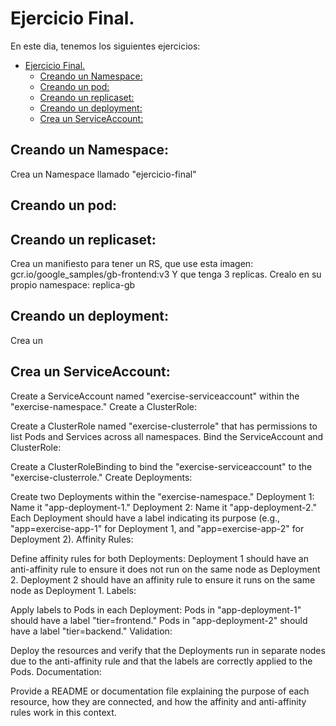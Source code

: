 # Ejercicio Final.

En este dia, tenemos los siguientes ejercicios:

- [Ejercicio Final.](#ejercicio-final)
  - [Creando un Namespace:](#creando-un-namespace)
  - [Creando un pod:](#creando-un-pod)
  - [Creando un replicaset:](#creando-un-replicaset)
  - [Creando un deployment:](#creando-un-deployment)
  - [Crea un ServiceAccount:](#crea-un-serviceaccount)




## Creando un Namespace:

Crea un Namespace llamado "ejercicio-final"

## Creando un pod:

## Creando un replicaset:

Crea un manifiesto para tener un RS, que use esta imagen: gcr.io/google_samples/gb-frontend:v3
Y que tenga 3 replicas.
Crealo en su propio namespace: replica-gb

## Creando un deployment:

Crea un 

## Crea un ServiceAccount:

Create a ServiceAccount named "exercise-serviceaccount" within the "exercise-namespace."
Create a ClusterRole:

Create a ClusterRole named "exercise-clusterrole" that has permissions to list Pods and Services across all namespaces.
Bind the ServiceAccount and ClusterRole:

Create a ClusterRoleBinding to bind the "exercise-serviceaccount" to the "exercise-clusterrole."
Create Deployments:

Create two Deployments within the "exercise-namespace."
Deployment 1: Name it "app-deployment-1."
Deployment 2: Name it "app-deployment-2."
Each Deployment should have a label indicating its purpose (e.g., "app=exercise-app-1" for Deployment 1, and "app=exercise-app-2" for Deployment 2).
Affinity Rules:

Define affinity rules for both Deployments:
Deployment 1 should have an anti-affinity rule to ensure it does not run on the same node as Deployment 2.
Deployment 2 should have an affinity rule to ensure it runs on the same node as Deployment 1.
Labels:

Apply labels to Pods in each Deployment:
Pods in "app-deployment-1" should have a label "tier=frontend."
Pods in "app-deployment-2" should have a label "tier=backend."
Validation:

Deploy the resources and verify that the Deployments run in separate nodes due to the anti-affinity rule and that the labels are correctly applied to the Pods.
Documentation:

Provide a README or documentation file explaining the purpose of each resource, how they are connected, and how the affinity and anti-affinity rules work in this context.